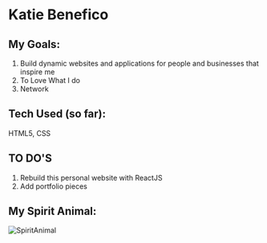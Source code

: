  
# Katie Benefico

## My Goals:
  1. Build dynamic websites and applications for people and businesses that inspire me
  2. To Love What I do
  3. Network

## Tech Used (so far):
  HTML5,
  CSS

## TO DO'S
  1. Rebuild this personal website with ReactJS
  2. Add portfolio pieces

## My Spirit Animal:
![SpiritAnimal](http://ngm.nationalgeographic.com/2013/04/manatees/img/01-florida-manatee-670.jpg)
